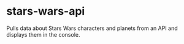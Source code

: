 # stars-wars-api
Pulls data about Stars Wars characters and planets from an API and displays them in the console.
